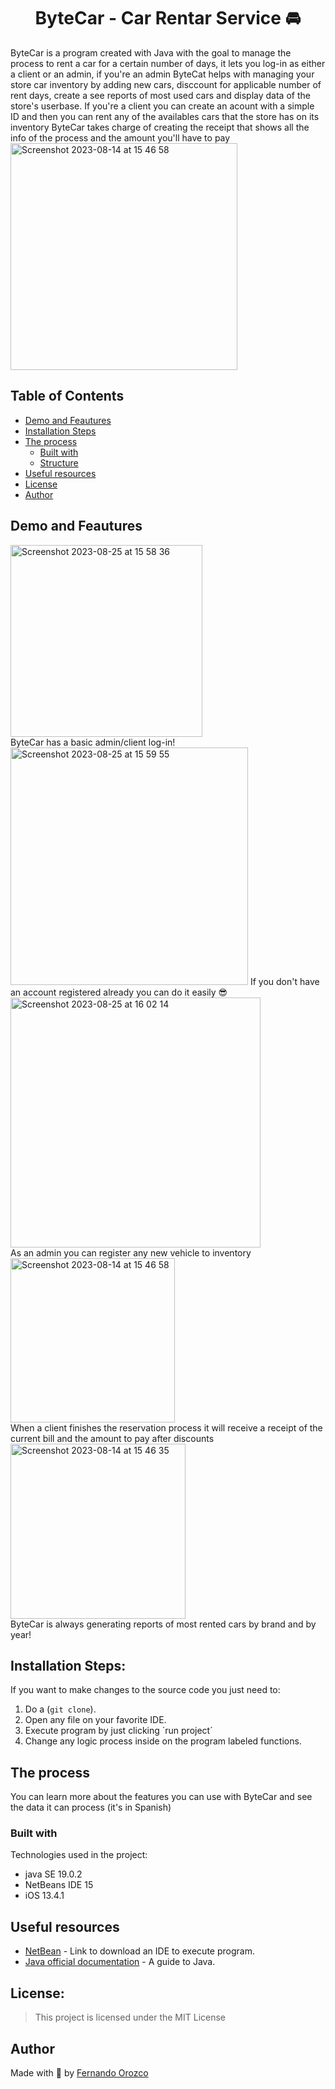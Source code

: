 <h1 align="center" id="title">ByteCar - Car Rentar Service 🚘</h1>
ByteCar is a program created with Java with the goal to manage the process to rent a car for a certain number of days, it lets you log-in as either a client or an admin, if you're an admin ByteCat helps with managing your store car inventory by adding new cars, disccount for applicable number of rent days, create a see reports of most used cars and display data of the store's userbase. If you're a client you can create an acount with a simple ID and then you can rent any of the availables cars that the store has on its inventory ByteCar takes charge of creating the receipt that shows all the info of the process and the amount you'll have to pay

<img width="363" alt="Screenshot 2023-08-14 at 15 46 58" src="https://github.com/Fer-dev-gt/IPC1_S12023_Practica1_201801247/assets/119085740/08686831-3c72-47b5-b4fb-ec6464a40cab">


## Table of Contents

- [Demo and Feautures](#demo-and-features)
- [Installation Steps](#installation-steps)
- [The process](#the-process)
  - [Built with](#built-with)
  - [Structure](#quiz-structure)
- [Useful resources](#useful-resources)
- [License](#license)
- [Author](#author)

## Demo and Feautures
<img width="307" alt="Screenshot 2023-08-25 at 15 58 36" src="https://github.com/Fer-dev-gt/IPC1_S12023_Practica1_201801247/assets/119085740/c0d470b3-2b9f-4762-8c09-462d5585d27b">
<br>
ByteCar has a basic admin/client log-in!
<br>

<img width="380" alt="Screenshot 2023-08-25 at 15 59 55" src="https://github.com/Fer-dev-gt/IPC1_S12023_Practica1_201801247/assets/119085740/f04ee70f-aaa6-4b06-a70f-a3efd1eaaaaf">
If you don't have an account registered already you can do it easily 😎
<br>

<img width="400" alt="Screenshot 2023-08-25 at 16 02 14" src="https://github.com/Fer-dev-gt/IPC1_S12023_Practica1_201801247/assets/119085740/c7e47062-1108-4365-99a0-cc746cfc1997">
<br>
As an admin you can register any new vehicle to inventory
<br>

<img width="263" alt="Screenshot 2023-08-14 at 15 46 58" src="https://github.com/Fer-dev-gt/IPC1_S12023_Practica1_201801247/assets/119085740/0668ffb9-43c0-4aa3-816e-98802340c1fe">
<br>
When a client finishes the reservation process it will receive a receipt of the current bill and the amount to pay after discounts
<br>

<img width="280" alt="Screenshot 2023-08-14 at 15 46 35" src="https://github.com/Fer-dev-gt/IPC1_S12023_Practica1_201801247/assets/119085740/ff435abe-2300-40bd-acc3-4d644f18cfef">
<br>
ByteCar is always generating reports of most rented cars by brand and by year!
<br>

## Installation Steps:
If you want to make changes to the source code you just need to:

1. Do a (`git clone`).
2. Open any file on your favorite IDE.
3. Execute program by just clicking ´run project´
4. Change any logic process inside on the program labeled functions.

## The process 
You can learn more about the features you can use with ByteCar and see the data it can process (it's in Spanish)

### Built with
Technologies used in the project:

*   java SE 19.0.2
*   NetBeans IDE 15
*   iOS 13.4.1

## Useful resources

* [NetBean](https://netbeans.apache.org/) - Link to download an IDE to execute program.
* [Java official documentation](https://docs.oracle.com/javase/tutorial/java/IandI/defaultmethods.html) - A guide to Java.

## License:

> This project is licensed under the MIT License

## Author

Made with 💜 by [Fernando Orozco](https://www.linkedin.com/in/fernando-orozco-velasquez/)

